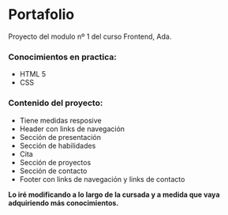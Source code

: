 # Portafolio
Proyecto del modulo nº 1 del curso Frontend, Ada. 

### Conocimientos en practica:
* HTML 5
* CSS

### Contenido del proyecto:
* Tiene medidas resposive
* Header con links de navegación
* Sección de presentación
* Sección de habilidades
* Cita
* Sección de proyectos 
* Sección de contacto
* Footer con links de navegación y links de contacto

**Lo iré modificando a lo largo de la cursada y a medida que vaya adquiriendo más conocimientos.**



